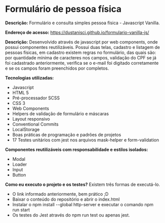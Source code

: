 # Formulário de pessoa física

<b>Descrição:</b> Formulário e consulta simples pessoa física - Javascript Vanilla.

<b>Endereço de acesso:</b> https://dustanisci.github.io/formulario-vanilla-js/

<b>Descrição:</b> Desenvolvido através de javascript por web components, onde possui componentes reutilizáveis. Possui duas telas, cadastro e listagem de pessoas físicas, em cadastro existem regras no formulário, das quais são: por quantidade mínima de caracteres nos campos, validação do CPF se já foi cadastrado anteriormente, verifica se o e-mail foi digitado corretamente e se os campos foram preenchidos por completos.

<b>Tecnologias utilizadas:</b>
<ul>
  <li>Javascript</li>
  <li>HTML 5 </li>
  <li>Pré-processador SCSS</li>
  <li>CSS 3</li>
  <li>Web Components</li>
  <li>Helpers de validação de formulário e máscaras</li>
  <li>Layout responsivo</li>
  <li>Conventional Commits</li>
  <li>LocalStorage</li>
  <li>Boas práticas de programação e padrões de projetos</li>
  <li>17 Testes unitários com jest nos arquivos mask-helper e form-validation</li>
</ul> 

<b>Componentes reutilizáveis com responsabilidade e estilos isolados:</b>
<ul>
  <li>Modal</li>
  <li>Loader</li>
  <li>Input</li>
  <li>Button</li>
</ul>

<b>Como eu executo o projeto e os testes?</b> 
Existem três formas de executá-lo.
<ul>
  <li>O link informado anteriormente, bem prático ;D</li>
  <li>Baixar o conteúdo do repositório e abrir o index.html</li>
  <li>Instalar o npm install --global http-server e executar o comando npm run start</li>
  <li>Os testes do Jest através do npm run test ou apenas jest.</li>
</ul>



